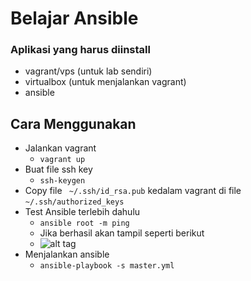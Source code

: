 # Belajar Ansible

### Aplikasi yang harus diinstall
- vagrant/vps (untuk lab sendiri)
- virtualbox (untuk menjalankan vagrant)
- ansible

## Cara Menggunakan
- Jalankan vagrant
  - ``` vagrant up ```
- Buat file ssh key
  - ``` ssh-keygen ```
- Copy file ``` ~/.ssh/id_rsa.pub``` kedalam vagrant di file ``` ~/.ssh/authorized_keys ```
- Test Ansible terlebih dahulu
  - ``` ansible root -m ping ```
  - Jika berhasil akan tampil seperti berikut
  - ![alt tag](https://raw.githubusercontent.com/amanualt/learn-ansibleLEMP/blob/master/screen/Selection_01.png)
- Menjalankan ansible
  - ``` ansible-playbook -s master.yml ```
